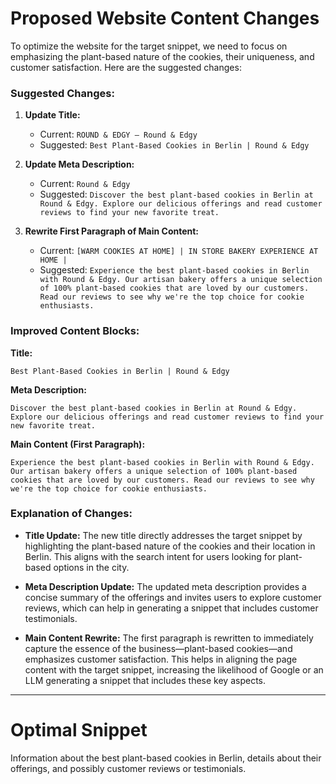 # Proposed Website Content Changes

To optimize the website for the target snippet, we need to focus on emphasizing the plant-based nature of the cookies, their uniqueness, and customer satisfaction. Here are the suggested changes:

### Suggested Changes:

1. **Update Title:**
   - Current: `ROUND & EDGY – Round & Edgy`
   - Suggested: `Best Plant-Based Cookies in Berlin | Round & Edgy`

2. **Update Meta Description:**
   - Current: `Round & Edgy`
   - Suggested: `Discover the best plant-based cookies in Berlin at Round & Edgy. Explore our delicious offerings and read customer reviews to find your new favorite treat.`

3. **Rewrite First Paragraph of Main Content:**
   - Current: `[WARM COOKIES AT HOME] | IN STORE BAKERY EXPERIENCE AT HOME |`
   - Suggested: `Experience the best plant-based cookies in Berlin with Round & Edgy. Our artisan bakery offers a unique selection of 100% plant-based cookies that are loved by our customers. Read our reviews to see why we're the top choice for cookie enthusiasts.`

### Improved Content Blocks:

**Title:**
```
Best Plant-Based Cookies in Berlin | Round & Edgy
```

**Meta Description:**
```
Discover the best plant-based cookies in Berlin at Round & Edgy. Explore our delicious offerings and read customer reviews to find your new favorite treat.
```

**Main Content (First Paragraph):**
```
Experience the best plant-based cookies in Berlin with Round & Edgy. Our artisan bakery offers a unique selection of 100% plant-based cookies that are loved by our customers. Read our reviews to see why we're the top choice for cookie enthusiasts.
```

### Explanation of Changes:

- **Title Update:** The new title directly addresses the target snippet by highlighting the plant-based nature of the cookies and their location in Berlin. This aligns with the search intent for users looking for plant-based options in the city.

- **Meta Description Update:** The updated meta description provides a concise summary of the offerings and invites users to explore customer reviews, which can help in generating a snippet that includes customer testimonials.

- **Main Content Rewrite:** The first paragraph is rewritten to immediately capture the essence of the business—plant-based cookies—and emphasizes customer satisfaction. This helps in aligning the page content with the target snippet, increasing the likelihood of Google or an LLM generating a snippet that includes these key aspects.

---

# Optimal Snippet

Information about the best plant-based cookies in Berlin, details about their offerings, and possibly customer reviews or testimonials.
